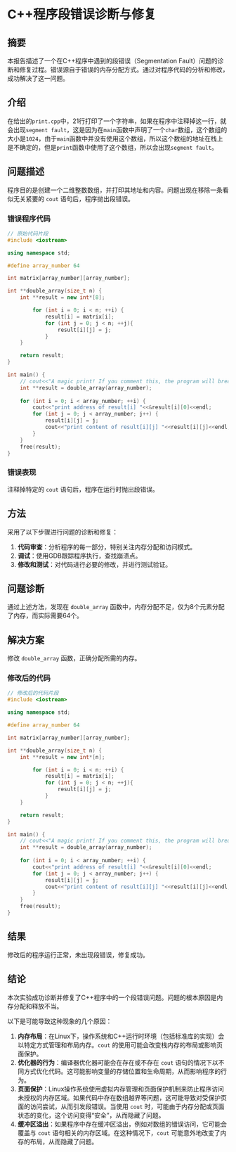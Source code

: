 # C++程序段错误诊断与修复

## 摘要

本报告描述了一个在C++程序中遇到的段错误（Segmentation Fault）问题的诊断和修复过程。错误源自于错误的内存分配方式。通过对程序代码的分析和修改，成功解决了这一问题。

## 介绍

在给出的`print.cpp`中，21行打印了一个字符串，如果在程序中注释掉这一行，就会出现`segment fault`，这是因为在`main`函数中声明了一个`char`数组，这个数组的大小是`1024`，由于`main`函数中并没有使用这个数组，所以这个数组的地址在栈上是不确定的，但是`print`函数中使用了这个数组，所以会出现`segment fault`。

## 问题描述

程序目的是创建一个二维整数数组，并打印其地址和内容。问题出现在移除一条看似无关紧要的 `cout` 语句后，程序抛出段错误。

### 错误程序代码

```cpp
// 原始代码片段
#include <iostream>

using namespace std;

#define array_number 64

int matrix[array_number][array_number];

int **double_array(size_t n) {
    int **result = new int*[8];

        for (int i = 0; i < n; ++i) {
            result[i] = matrix[i];
            for (int j = 0; j < n; ++j){
                result[i][j] = j;
            }
    }

    return result;
}

int main() {
    // cout<<"A magic print! If you comment this, the program will break."<<endl;
    int **result = double_array(array_number);
    
    for (int i = 0; i < array_number; ++i) {
        cout<<"print address of result[i] "<<&result[i][0]<<endl;
        for (int j = 0; j < array_number; j++) {
            result[i][j] = j;
            cout<<"print content of result[i][j] "<<result[i][j]<<endl;
        }
    }
    free(result);
}
```

### 错误表现

注释掉特定的 `cout` 语句后，程序在运行时抛出段错误。

## 方法

采用了以下步骤进行问题的诊断和修复：

1. **代码审查**：分析程序的每一部分，特别关注内存分配和访问模式。
2. **调试**：使用GDB跟踪程序执行，查找崩溃点。
3. **修改和测试**：对代码进行必要的修改，并进行测试验证。

## 问题诊断

通过上述方法，发现在 `double_array` 函数中，内存分配不足，仅为8个元素分配了内存，而实际需要64个。

## 解决方案

修改 `double_array` 函数，正确分配所需的内存。

### 修改后的代码

```cpp
// 修改后的代码片段
#include <iostream>

using namespace std;

#define array_number 64

int matrix[array_number][array_number];

int **double_array(size_t n) {
    int **result = new int*[n];

        for (int i = 0; i < n; ++i) {
            result[i] = matrix[i];
            for (int j = 0; j < n; ++j){
                result[i][j] = j;
            }
    }

    return result;
}

int main() {
    // cout<<"A magic print! If you comment this, the program will break."<<endl;
    int **result = double_array(array_number);
    
    for (int i = 0; i < array_number; ++i) {
        cout<<"print address of result[i] "<<&result[i][0]<<endl;
        for (int j = 0; j < array_number; j++) {
            result[i][j] = j;
            cout<<"print content of result[i][j] "<<result[i][j]<<endl;
        }
    }
    free(result);
}
```

## 结果

修改后的程序运行正常，未出现段错误，修复成功。

## 结论

本次实验成功诊断并修复了C++程序中的一个段错误问题。问题的根本原因是内存分配和释放不当。

以下是可能导致这种现象的几个原因：

1. **内存布局**：在Linux下，操作系统和C++运行时环境（包括标准库的实现）会以特定方式管理和布局内存。`cout` 的使用可能会改变栈内存的布局或影响页面保护。
2. **优化器的行为**：编译器优化器可能会在存在或不存在 `cout` 语句的情况下以不同方式优化代码。这可能影响变量的存储位置和生命周期，从而影响程序的行为。
3. **页面保护**：Linux操作系统使用虚拟内存管理和页面保护机制来防止程序访问未授权的内存区域。如果代码中存在数组越界等问题，这可能导致对受保护页面的访问尝试，从而引发段错误。当使用 `cout` 时，可能由于内存分配或页面状态的变化，这个访问变得“安全”，从而隐藏了问题。
4. **缓冲区溢出**：如果程序中存在缓冲区溢出，例如对数组的错误访问，它可能会覆盖与 `cout` 语句相关的内存区域。在这种情况下，`cout` 可能意外地改变了内存的布局，从而隐藏了问题。

